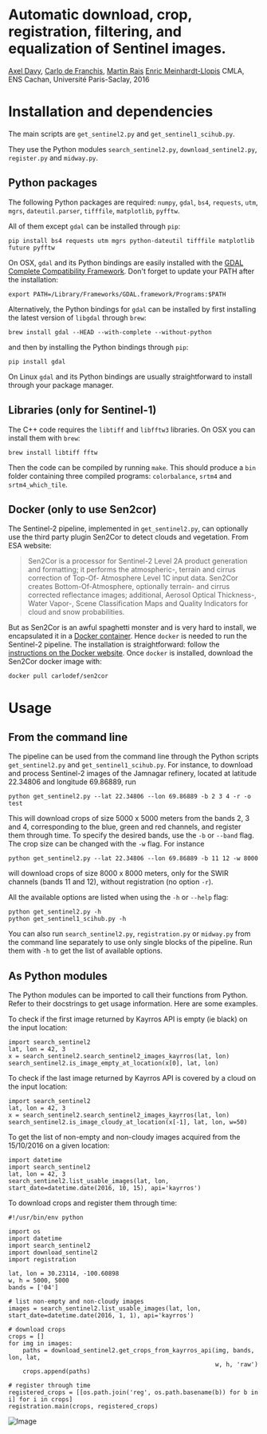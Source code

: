 # Automatic download, crop, registration, filtering, and equalization of Sentinel images.

[Axel Davy](mailto:axel.davy@ens.fr),
[Carlo de Franchis](mailto:carlo.de-franchis@ens-cachan.fr),
[Martin Rais](mailto:martin.rais@cmla.ens-cachan.fr)
[Enric Meinhardt-Llopis](mailto:enric.meinhardt@cmla.ens-cachan.fr)
CMLA, ENS Cachan, Université Paris-Saclay, 2016

# Installation and dependencies
The main scripts are `get_sentinel2.py` and `get_sentinel1_scihub.py`.

They use the Python modules `search_sentinel2.py`, `download_sentinel2.py`,
`register.py` and `midway.py`.

## Python packages
The following Python packages are required: `numpy`, `gdal`, `bs4`, `requests`,
`utm`, `mgrs`, `dateutil.parser`, `tifffile`, `matplotlib`, `pyfftw`.

All of them except `gdal` can be installed through `pip`:

    pip install bs4 requests utm mgrs python-dateutil tifffile matplotlib future pyfftw

On OSX, `gdal` and its Python bindings are easily installed with the [GDAL Complete
Compatibility Framework](http://www.kyngchaos.com/software/frameworks). Don't
forget to update your PATH after the installation:

    export PATH=/Library/Frameworks/GDAL.framework/Programs:$PATH

Alternatively, the Python bindings for `gdal` can be installed by first
installing the latest version of `libgdal` through `brew`:

    brew install gdal --HEAD --with-complete --without-python

and then by installing the Python bindings through `pip`:

    pip install gdal

On Linux `gdal` and its Python bindings are usually straightforward to install
through your package manager.

## Libraries (only for Sentinel-1)
The C++ code requires the `libtiff` and `libfftw3` libraries. On OSX you can
install them with `brew`:

    brew install libtiff fftw

Then the code can be compiled by running `make`. This should produce a `bin`
folder containing three compiled programs: `colorbalance`, `srtm4` and
`srtm4_which_tile`.

## Docker (only to use Sen2cor)
The Sentinel-2 pipeline, implemented in `get_sentinel2.py`, can optionally use
the third party plugin Sen2Cor to detect clouds and vegetation. From ESA
website:

> Sen2Cor is a processor for Sentinel-2 Level 2A product generation and
> formatting; it performs the atmospheric-, terrain and cirrus correction of
> Top-Of- Atmosphere Level 1C input data. Sen2Cor creates Bottom-Of-Atmosphere,
> optionally terrain- and cirrus corrected reflectance images; additional,
> Aerosol Optical Thickness-, Water Vapor-, Scene Classification Maps and Quality
> Indicators for cloud and snow probabilities.

But as Sen2Cor is an awful spaghetti monster and is very hard to install, we
encapsulated it in a [Docker
container](https://hub.docker.com/r/carlodef/sen2cor/). Hence `docker` is
needed to run the Sentinel-2 pipeline. The installation is straightforward: follow
the [instructions on the Docker
website](https://docs.docker.com/engine/installation/). Once `docker` is
installed, download the Sen2Cor docker image with:

    docker pull carlodef/sen2cor


# Usage

## From the command line
The pipeline can be used from the command line through the Python scripts
`get_sentinel2.py` and `get_sentinel1_scihub.py`. For instance, to download
and process Sentinel-2 images of the Jamnagar refinery, located at latitude
22.34806 and longitude 69.86889, run

    python get_sentinel2.py --lat 22.34806 --lon 69.86889 -b 2 3 4 -r -o test

This will download crops of size 5000 x 5000 meters from the bands 2, 3 and 4,
corresponding to the blue, green and red channels, and register them through
time. To specify the desired bands, use the `-b` or `--band` flag. The crop
size can be changed with the `-w` flag. For instance

    python get_sentinel2.py --lat 22.34806 --lon 69.86889 -b 11 12 -w 8000

will download crops of size 8000 x 8000 meters, only for the SWIR channels (bands 11
and 12), without registration (no option `-r`).

All the available options are listed when using the `-h` or `--help` flag:

    python get_sentinel2.py -h
    python get_sentinel1_scihub.py -h

You can also run `search_sentinel2.py`, `registration.py` or `midway.py` from
the command line separately to use only single blocks of the pipeline. Run them
with `-h` to get the list of available options.

## As Python modules

The Python modules can be imported to call their functions from Python. Refer
to their docstrings to get usage information. Here are some examples.

To check if the first image returned by Kayrros API is empty (ie black) on the
input location:

    import search_sentinel2
    lat, lon = 42, 3
    x = search_sentinel2.search_sentinel2_images_kayrros(lat, lon)
    search_sentinel2.is_image_empty_at_location(x[0], lat, lon)


To check if the last image returned by Kayrros API is covered by a cloud on
the input location:

    import search_sentinel2
    lat, lon = 42, 3
    x = search_sentinel2.search_sentinel2_images_kayrros(lat, lon)
    search_sentinel2.is_image_cloudy_at_location(x[-1], lat, lon, w=50)


To get the list of non-empty and non-cloudy images acquired from the 15/10/2016
on a given location:

    import datetime
    import search_sentinel2
    lat, lon = 42, 3
    search_sentinel2.list_usable_images(lat, lon, start_date=datetime.date(2016, 10, 15), api='kayrros')


To download crops and register them through time:

    #!/usr/bin/env python

    import os
    import datetime
    import search_sentinel2
    import download_sentinel2
    import registration

    lat, lon = 30.23114, -100.60898
    w, h = 5000, 5000
    bands = ['04']

    # list non-empty and non-cloudy images
    images = search_sentinel2.list_usable_images(lat, lon, start_date=datetime.date(2016, 1, 1), api='kayrros')

    # download crops
    crops = []
    for img in images:
        paths = download_sentinel2.get_crops_from_kayrros_api(img, bands, lon, lat,
                                                              w, h, 'raw')
        crops.append(paths)

    # register through time
    registered_crops = [[os.path.join('reg', os.path.basename(b)) for b in i] for i in crops]
    registration.main(crops, registered_crops)

![Image](doc/flow_chart_cloud_segmentor.png?raw=true)
